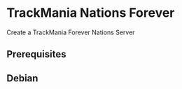 # TrackMania Nations Forever

Create a TrackMania Forever Nations Server

## Prerequisites

## Debian

